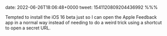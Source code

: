 date: 2022-06-26T18:06:48+0000
tweet: 1541120809204436992
%%%

Tempted to install the iOS 16 beta just so I can open the Apple Feedback app in a normal way instead of needing to do a weird trick using a shortcut to open a secret URL.
